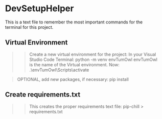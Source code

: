 # DevSetupHelper

This is a text file to remember the most important commands for the terminal for this project.

## Virtual Environment
>> Create a new virtual environment for the project:
> In your Visual Studio Code Terminal:
python -m venv envTumOwl
> envTumOwl is the name of the Virtual environment. Now:
.\envTumOwl\Scripts\activate

> OPTIONAL, add new packages, if necessary:
pip install <package-name>

## Create requirements.txt
>> This creates the proper requirements text file:
pip-chill > requirements.txt

